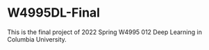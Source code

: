 # W4995DL-Final
This is the final project of 2022 Spring W4995 012 Deep Learning in Columbia University.
